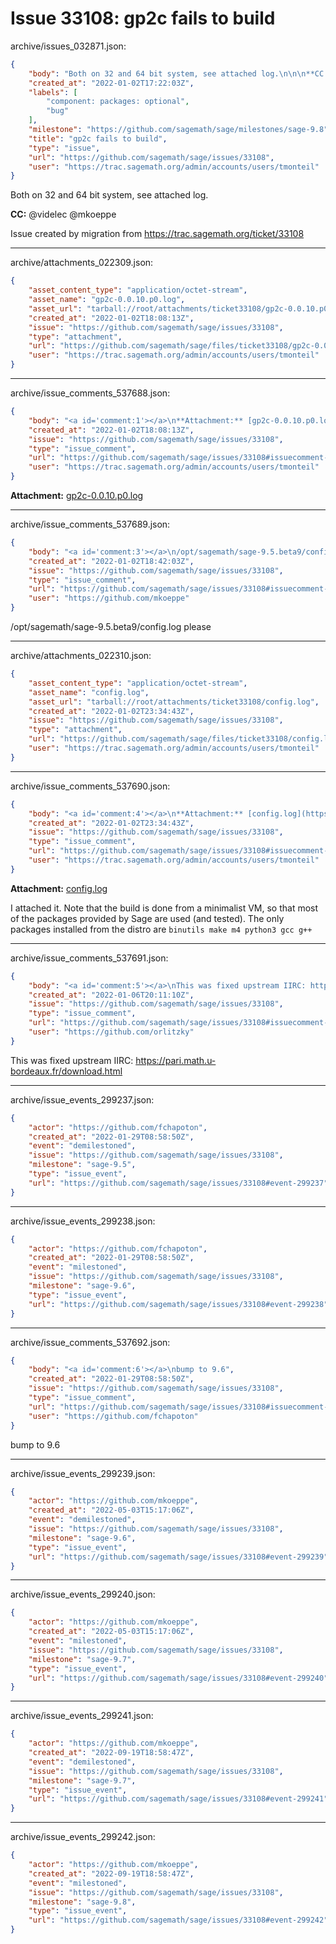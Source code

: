 # Issue 33108: gp2c fails to build

archive/issues_032871.json:
```json
{
    "body": "Both on 32 and 64 bit system, see attached log.\n\n\n**CC:**  @videlec @mkoeppe\n\nIssue created by migration from https://trac.sagemath.org/ticket/33108\n\n",
    "created_at": "2022-01-02T17:22:03Z",
    "labels": [
        "component: packages: optional",
        "bug"
    ],
    "milestone": "https://github.com/sagemath/sage/milestones/sage-9.8",
    "title": "gp2c fails to build",
    "type": "issue",
    "url": "https://github.com/sagemath/sage/issues/33108",
    "user": "https://trac.sagemath.org/admin/accounts/users/tmonteil"
}
```
Both on 32 and 64 bit system, see attached log.


**CC:**  @videlec @mkoeppe

Issue created by migration from https://trac.sagemath.org/ticket/33108





---

archive/attachments_022309.json:
```json
{
    "asset_content_type": "application/octet-stream",
    "asset_name": "gp2c-0.0.10.p0.log",
    "asset_url": "tarball://root/attachments/ticket33108/gp2c-0.0.10.p0.log",
    "created_at": "2022-01-02T18:08:13Z",
    "issue": "https://github.com/sagemath/sage/issues/33108",
    "type": "attachment",
    "url": "https://github.com/sagemath/sage/files/ticket33108/gp2c-0.0.10.p0.log",
    "user": "https://trac.sagemath.org/admin/accounts/users/tmonteil"
}
```



---

archive/issue_comments_537688.json:
```json
{
    "body": "<a id='comment:1'></a>\n**Attachment:** [gp2c-0.0.10.p0.log](https://github.com/sagemath/sage/files/ticket33108/gp2c-0.0.10.p0.log)",
    "created_at": "2022-01-02T18:08:13Z",
    "issue": "https://github.com/sagemath/sage/issues/33108",
    "type": "issue_comment",
    "url": "https://github.com/sagemath/sage/issues/33108#issuecomment-537688",
    "user": "https://trac.sagemath.org/admin/accounts/users/tmonteil"
}
```

<a id='comment:1'></a>
**Attachment:** [gp2c-0.0.10.p0.log](https://github.com/sagemath/sage/files/ticket33108/gp2c-0.0.10.p0.log)



---

archive/issue_comments_537689.json:
```json
{
    "body": "<a id='comment:3'></a>\n/opt/sagemath/sage-9.5.beta9/config.log please",
    "created_at": "2022-01-02T18:42:03Z",
    "issue": "https://github.com/sagemath/sage/issues/33108",
    "type": "issue_comment",
    "url": "https://github.com/sagemath/sage/issues/33108#issuecomment-537689",
    "user": "https://github.com/mkoeppe"
}
```

<a id='comment:3'></a>
/opt/sagemath/sage-9.5.beta9/config.log please



---

archive/attachments_022310.json:
```json
{
    "asset_content_type": "application/octet-stream",
    "asset_name": "config.log",
    "asset_url": "tarball://root/attachments/ticket33108/config.log",
    "created_at": "2022-01-02T23:34:43Z",
    "issue": "https://github.com/sagemath/sage/issues/33108",
    "type": "attachment",
    "url": "https://github.com/sagemath/sage/files/ticket33108/config.log",
    "user": "https://trac.sagemath.org/admin/accounts/users/tmonteil"
}
```



---

archive/issue_comments_537690.json:
```json
{
    "body": "<a id='comment:4'></a>\n**Attachment:** [config.log](https://github.com/sagemath/sage/files/ticket33108/config.log)\n\nI attached it. Note that the build is done from a minimalist VM, so that most of the packages provided by Sage are used (and tested). The only packages installed from the distro are `binutils make m4 python3 gcc g++`",
    "created_at": "2022-01-02T23:34:43Z",
    "issue": "https://github.com/sagemath/sage/issues/33108",
    "type": "issue_comment",
    "url": "https://github.com/sagemath/sage/issues/33108#issuecomment-537690",
    "user": "https://trac.sagemath.org/admin/accounts/users/tmonteil"
}
```

<a id='comment:4'></a>
**Attachment:** [config.log](https://github.com/sagemath/sage/files/ticket33108/config.log)

I attached it. Note that the build is done from a minimalist VM, so that most of the packages provided by Sage are used (and tested). The only packages installed from the distro are `binutils make m4 python3 gcc g++`



---

archive/issue_comments_537691.json:
```json
{
    "body": "<a id='comment:5'></a>\nThis was fixed upstream IIRC: https://pari.math.u-bordeaux.fr/download.html",
    "created_at": "2022-01-06T20:11:10Z",
    "issue": "https://github.com/sagemath/sage/issues/33108",
    "type": "issue_comment",
    "url": "https://github.com/sagemath/sage/issues/33108#issuecomment-537691",
    "user": "https://github.com/orlitzky"
}
```

<a id='comment:5'></a>
This was fixed upstream IIRC: https://pari.math.u-bordeaux.fr/download.html



---

archive/issue_events_299237.json:
```json
{
    "actor": "https://github.com/fchapoton",
    "created_at": "2022-01-29T08:58:50Z",
    "event": "demilestoned",
    "issue": "https://github.com/sagemath/sage/issues/33108",
    "milestone": "sage-9.5",
    "type": "issue_event",
    "url": "https://github.com/sagemath/sage/issues/33108#event-299237"
}
```



---

archive/issue_events_299238.json:
```json
{
    "actor": "https://github.com/fchapoton",
    "created_at": "2022-01-29T08:58:50Z",
    "event": "milestoned",
    "issue": "https://github.com/sagemath/sage/issues/33108",
    "milestone": "sage-9.6",
    "type": "issue_event",
    "url": "https://github.com/sagemath/sage/issues/33108#event-299238"
}
```



---

archive/issue_comments_537692.json:
```json
{
    "body": "<a id='comment:6'></a>\nbump to 9.6",
    "created_at": "2022-01-29T08:58:50Z",
    "issue": "https://github.com/sagemath/sage/issues/33108",
    "type": "issue_comment",
    "url": "https://github.com/sagemath/sage/issues/33108#issuecomment-537692",
    "user": "https://github.com/fchapoton"
}
```

<a id='comment:6'></a>
bump to 9.6



---

archive/issue_events_299239.json:
```json
{
    "actor": "https://github.com/mkoeppe",
    "created_at": "2022-05-03T15:17:06Z",
    "event": "demilestoned",
    "issue": "https://github.com/sagemath/sage/issues/33108",
    "milestone": "sage-9.6",
    "type": "issue_event",
    "url": "https://github.com/sagemath/sage/issues/33108#event-299239"
}
```



---

archive/issue_events_299240.json:
```json
{
    "actor": "https://github.com/mkoeppe",
    "created_at": "2022-05-03T15:17:06Z",
    "event": "milestoned",
    "issue": "https://github.com/sagemath/sage/issues/33108",
    "milestone": "sage-9.7",
    "type": "issue_event",
    "url": "https://github.com/sagemath/sage/issues/33108#event-299240"
}
```



---

archive/issue_events_299241.json:
```json
{
    "actor": "https://github.com/mkoeppe",
    "created_at": "2022-09-19T18:58:47Z",
    "event": "demilestoned",
    "issue": "https://github.com/sagemath/sage/issues/33108",
    "milestone": "sage-9.7",
    "type": "issue_event",
    "url": "https://github.com/sagemath/sage/issues/33108#event-299241"
}
```



---

archive/issue_events_299242.json:
```json
{
    "actor": "https://github.com/mkoeppe",
    "created_at": "2022-09-19T18:58:47Z",
    "event": "milestoned",
    "issue": "https://github.com/sagemath/sage/issues/33108",
    "milestone": "sage-9.8",
    "type": "issue_event",
    "url": "https://github.com/sagemath/sage/issues/33108#event-299242"
}
```
